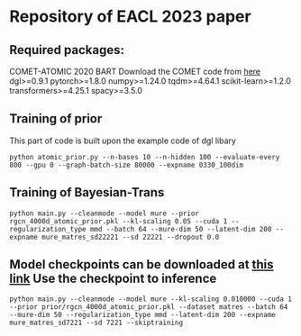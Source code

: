 Repository of EACL 2023 paper
=========================
Required packages:
-----
COMET-ATOMIC 2020 BART
Download the COMET code from [here](https://storage.googleapis.com/ai2-mosaic-public/projects/mosaic-kgs/comet-atomic_2020_BART.zip)
dgl>=0.9.1
pytorch>=1.8.0
numpy>=1.24.0
tqdm>=4.64.1
scikit-learn>=1.2.0
transformers>=4.25.1
spacy>=3.5.0

Training of prior
-----------------
This part of code is built upon the example code of dgl libary

    python atomic_prior.py --n-bases 10 --n-hidden 100 --evaluate-every 800 --gpu 0 --graph-batch-size 80000 --expname 0330_100dim

Training of Bayesian-Trans
----

    python main.py --cleanmode --model mure --prior rgcn_4000d_atomic_prior.pkl --kl-scaling 0.05 --cuda 1 --regularization_type mmd --batch 64 --mure-dim 50 --latent-dim 200 --expname mure_matres_sd22221 --sd 22221 --dropout 0.0

Model checkpoints can be downloaded at [this link](https://drive.google.com/drive/folders/1_zddSW2Rbk4fXdp-vjNT4EMpJnm6R1d4?usp=sharing)
Use the checkpoint to inference
----

    python main.py --cleanmode --model mure --kl-scaling 0.010000 --cuda 1 --prior prior/rgcn_4000d_atomic_prior.pkl --dataset matres --batch 64 --mure-dim 50 --regularization_type mmd --latent-dim 200 --expname mure_matres_sd7221 --sd 7221 --skiptraining
